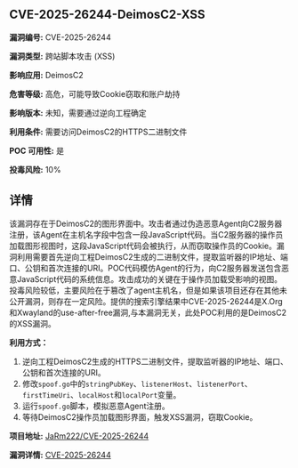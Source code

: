 ## CVE-2025-26244-DeimosC2-XSS

**漏洞编号:** CVE-2025-26244

**漏洞类型:** 跨站脚本攻击 (XSS)

**影响应用:** DeimosC2

**危害等级:** 高危，可能导致Cookie窃取和账户劫持

**影响版本:** 未知，需要通过逆向工程确定

**利用条件:** 需要访问DeimosC2的HTTPS二进制文件

**POC 可用性:** 是

**投毒风险:** 10%

## 详情

该漏洞存在于DeimosC2的图形界面中。攻击者通过伪造恶意Agent向C2服务器注册，该Agent在主机名字段中包含一段JavaScript代码。当C2服务器的操作员加载图形视图时，这段JavaScript代码会被执行，从而窃取操作员的Cookie。漏洞利用需要首先逆向工程DeimosC2生成的二进制文件，提取监听器的IP地址、端口、公钥和首次连接的URI。POC代码模仿Agent的行为，向C2服务器发送包含恶意JavaScript代码的系统信息。攻击成功的关键在于操作员加载受影响的视图。投毒风险较低，主要风险在于篡改了agent主机名，但是如果该项目还存在其他未公开漏洞，则存在一定风险。提供的搜索引擎结果中CVE-2025-26244是X.Org和Xwayland的use-after-free漏洞,与本漏洞无关，此处POC利用的是DeimosC2的XSS漏洞。

**利用方式：**

1.  逆向工程DeimosC2生成的HTTPS二进制文件，提取监听器的IP地址、端口、公钥和首次连接的URI。
2.  修改`spoof.go`中的`stringPubKey`、`listenerHost`、`listenerPort`、`firstTimeUri`、`localHost`和`localPort`变量。
3.  运行`spoof.go`脚本，模拟恶意Agent注册。
4.  等待DeimosC2操作员加载图形界面，触发XSS漏洞，窃取Cookie。

**项目地址:** [JaRm222/CVE-2025-26244](https://github.com/JaRm222/CVE-2025-26244)

**漏洞详情:** [CVE-2025-26244](https://nvd.nist.gov/vuln/detail/CVE-2025-26244)